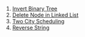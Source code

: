 1.  [Invert Binary Tree](https://leetcode.com/explore/challenge/card/june-leetcoding-challenge/539/week-1-june-1st-june-7th/3347/)
2.  [Delete Node in Linked List](https://leetcode.com/explore/challenge/card/june-leetcoding-challenge/539/week-1-june-1st-june-7th/3348/)
3.  [Two City Scheduling](https://leetcode.com/explore/challenge/card/june-leetcoding-challenge/539/week-1-june-1st-june-7th/3349/)
4.  [Reverse String](https://leetcode.com/explore/challenge/card/june-leetcoding-challenge/539/week-1-june-1st-june-7th/3350/)
